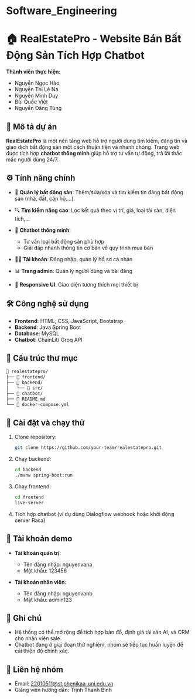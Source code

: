 # Software_Engineering

# 🏠 RealEstatePro - Website Bán Bất Động Sản Tích Hợp Chatbot

**Thành viên thực hiện**:

* Nguyễn Ngọc Hảo
* Nguyễn Thị Lê Na
* Nguyễn Minh Duy
* Bùi Quốc Việt
* Nguyễn Đăng Tùng

## 📌 Mô tả dự án

**RealEstatePro** là một nền tảng web hỗ trợ người dùng tìm kiếm, đăng tin và giao dịch bất động sản một cách thuận tiện và nhanh chóng. Trang web được tích hợp **chatbot thông minh** giúp hỗ trợ tư vấn tự động, trả lời thắc mắc người dùng 24/7.

## ⚙️ Tính năng chính

* 🏡 **Quản lý bất động sản**: Thêm/sửa/xóa và tìm kiếm tin đăng bất động sản (nhà, đất, căn hộ,...).
* 🔍 **Tìm kiếm nâng cao**: Lọc kết quả theo vị trí, giá, loại tài sản, diện tích,...
* 💬 **Chatbot thông minh**:

  * Tư vấn loại bất động sản phù hợp
  * Giải đáp nhanh thông tin cơ bản về quy trình mua bán
* 🧑‍💼 **Tài khoản**: Đăng nhập, quản lý hồ sơ cá nhân
* 📊 **Trang admin**: Quản lý người dùng và bài đăng
* 📱 **Responsive UI**: Giao diện tương thích mọi thiết bị

## 🛠️ Công nghệ sử dụng

* **Frontend**: HTML, CSS, JavaScript, Bootstrap
* **Backend**: Java Spring Boot
* **Database**: MySQL
* **Chatbot**: ChainLit/ Groq API

## 📂 Cấu trúc thư mục

```bash
📁 realestatepro/
├── 📁 frontend/
├── 📁 backend/
│   └── 📁 src/
├── 📁 chatbot/
├── 📄 README.md
└── 📄 docker-compose.yml
```

## 🚀 Cài đặt và chạy thử

1. Clone repository:

   ```bash
   git clone https://github.com/your-team/realestatepro.git
   ```

2. Chạy backend:

   ```bash
   cd backend
   ./mvnw spring-boot:run
   ```

3. Chạy frontend:

   ```bash
   cd frontend
   live-server
   ```

4. Tích hợp chatbot (ví dụ dùng Dialogflow webhook hoặc khởi động server Rasa)

## 🧪 Tài khoản demo


* **Tài khoản quản trị**:

  * Tên đăng nhập: nguyenvana
  * Mật khẩu: 123456

* **Tài khoản nhân viên**:

  * Tên đăng nhập: nguyenvanb 
  * Mật khẩu: admin123

## 📌 Ghi chú

* Hệ thống có thể mở rộng để tích hợp bản đồ, định giá tài sản AI, và CRM cho nhân viên sale.
*  Chatbot đang ở giai đoạn thử nghiệm, nhóm sẽ tiếp tục huấn luyện để cải thiện độ chính xác.

## 📧 Liên hệ nhóm

* Email: [22010511@st.phenikaa-uni.edu.vn](mailto:22010511@st.phenikaa-uni.edu.vn)
* Giảng viên hướng dẫn: Trịnh Thanh Bình
